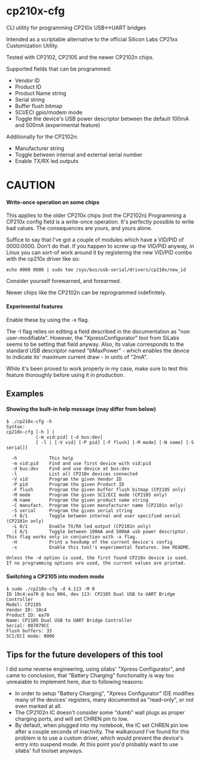 # cp210x-cfg
CLI utility for programming CP210x USB&lt;-&gt;UART bridges

Intended as a scriptable alternative to the official Silicon Labs CP21xx Customization Utility.

Tested with CP2102, CP2105 and the newer CP2102n chips.

Supported fields that can be programmed:
  - Vendor ID
  - Product ID
  - Product Name string
  - Serial string
  - Buffer flush bitmap
  - SCI/ECI gpio/modem mode
  - Toggle the device's USB power descriptor between the default 100mA and 500mA (experimental feature)

Additionally for the CP2102n:
  - Manufacturer string
  - Toggle between internal and external serial number
  - Enable TX/RX led outputs

# CAUTION

#### Write-once operation on some chips

This applies to the older CP210x chips (not the CP2102n)
Programming a CP210x config field is a write-once operation. It's perfectly possible to write bad values.
The consequences are yours, and yours alone.


Suffice to say that I've got a couple of modules which have a VID/PID of 0000:0000. Don't do that.
If you happen to screw up the VID/PID anyway, in Linux you can sort-of work around it by registering the
new VID/PID combo with the cp210x driver like so:

```
echo 0000 0000 | sudo tee /sys/bus/usb-serial/drivers/cp210x/new_id
```
Consider yourself forewarned, and forearmed.

Newer chips like the CP2102n can be reprogrammed indefinitely.

#### Experimental features

Enable these by using the -x flag.

The -I flag relies on editing a field described in the documentation
as "non user-modifiable". However, the "XpressConfigurator" tool from SiLabs seems to
be setting that field anyway. Also, its value corresponds to the standard USB
descriptor named "bMaxPower" - which enables the device to indicate 
its' maximum current draw - in units of "2mA".

While it's been proved to work properly in my case, make sure to test this feature 
thoroughly before using it in production.

## Examples
#### Showing the built-in help message (may differ from below)
```
$ ./cp210x-cfg -h
Syntax:
cp210x-cfg [-h ] |
           [-m vid:pid] [-d bus:dev]
           [ -l | [-V vid] [-P pid] [-F flush] [-M mode] [-N name] [-S serial]]

  -h            This help
  -m vid:pid    Find and use first device with vid:pid
  -d bus:dev    Find and use device at bus:dev
  -l            List all CP210x devices connected
  -V vid        Program the given Vendor ID
  -P pid        Program the given Product ID
  -F flush      Program the given buffer flush bitmap (CP2105 only)
  -M mode       Program the given SCI/ECI mode (CP2105 only)
  -N name       Program the given product name string
  -C manufact.  Program the given manufacturer name (CP2101n only)
  -S serial     Program the given serial string
  -t 0/1        Toggle between internal and user specified serial (CP2101n only)
  -L 0/1        Enable TX/RX led output (CP2101n only)
  -I 0/1        Toggle between 100mA and 500mA usb power descriptor. This flag works only in conjunction with -x flag.
  -H            Print a hexdump of the current device's config
  -x            Enable this tool's experimental features. See README.

Unless the -d option is used, the first found CP210x device is used.
If no programming options are used, the current values are printed.
```

#### Switching a CP2105 into modem mode
```
$ sudo ./cp210x-cfg -d 4.113 -M 0
ID 10c4:ea70 @ bus 004, dev 113: CP2105 Dual USB to UART Bridge Controller
Model: CP2105
Vendor ID: 10c4
Product ID: ea70
Name: CP2105 Dual USB to UART Bridge Controller
Serial: 007079CC
Flush buffers: 33
SCI/ECI mode: 0000

```

## Tips for the future developers of this tool

I did some reverse engineering, using silabs' "Xpress Configurator", and came to conclusion,
that "Battery Charging" functionality is way too unreaiable to implement here, due to following
reasons:
 - In order to setup "Battery Charging", "Xpress Configurator" IDE modifies many of the devices'
 registers, many documented as "read-only", or not even marked at all.
 - The CP2102n IC doesn't consider some "dumb" wall plugs as proper charging ports, and will
 set CHREN pin to low.
 - By default, when plugged into my notebook, the IC set CHREN pin low after a couple seconds of
 inactivity. The walkaround I've found for this problem is to use a custom driver, which would prevent
 the device's entry into suspend mode. At this point you'd probably want to use silabs' full toolset anyways.
